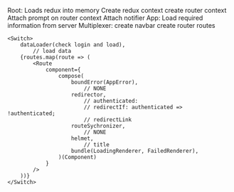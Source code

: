 Root:
    Loads redux into memory
    Create redux context
    create router context
    Attach prompt on router context
    Attach notifier
App:
    Load required information from server
Multiplexer:
    create navbar
    create router routes

    <Switch>
        dataLoader(check login and load),
            // load data
        {routes.map(route => (
            <Route
                component={
                    compose(
                        boundError(AppError),
                            // NONE
                        redirector,
                            // authenticated:
                            // redirectIf: authenticated => !authenticated;
                            // redirectLink
                        routeSychronizer,
                            // NONE
                        helmet,
                            // title
                        bundle(LoadingRenderer, FailedRenderer),
                    )(Component)
                }
            />
        ))}
    </Switch>
